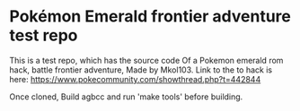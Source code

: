 # Pokémon Emerald frontier adventure test repo


This is a test repo, which has the source code 
Of a Pokemon emerald rom hack, battle frontier adventure, 
Made by Mkol103. Link to the to hack is here: https://www.pokecommunity.com/showthread.php?t=442844

Once cloned, 
Build agbcc and run 'make tools' before building.
